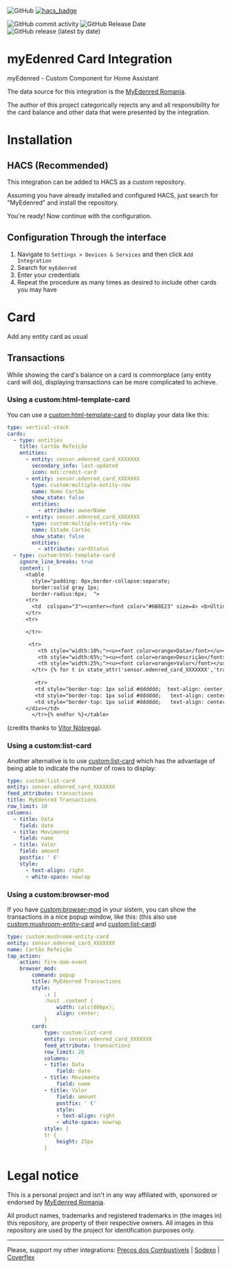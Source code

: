 ![GitHub](https://img.shields.io/github/license/netsoft-ruidias/ha-custom-component-myedenred?style=for-the-badge)
[![hacs_badge](https://img.shields.io/badge/HACS-Custom-41BDF5.svg?style=for-the-badge)](https://github.com/hacs/integration)

![GitHub commit activity](https://img.shields.io/github/commit-activity/m/netsoft-ruidias/ha-custom-component-myedenred?style=for-the-badge)
![GitHub Release Date](https://img.shields.io/github/release-date/netsoft-ruidias/ha-custom-component-myedenred?style=for-the-badge)
![GitHub release (latest by date)](https://img.shields.io/github/v/release/netsoft-ruidias/ha-custom-component-myedenred?style=for-the-badge)

# myEdenred Card Integration
myEdenred - Custom Component for Home Assistant

The data source for this integration is the [MyEdenred Romania](https://www.myedenred.ro/).

The author of this project categorically rejects any and all responsibility for the card balance and other data that were presented by the integration.

# Installation
## HACS (Recommended)
This integration can be added to HACS as a custom repository.

Assuming you have already installed and configured HACS, just search for "MyEdenred" and install the repository.

You're ready! Now continue with the configuration.

## Configuration Through the interface
1. Navigate to `Settings > Devices & Services` and then click `Add Integration`
2. Search for `myEdenred`
4. Enter your credentials
5. Repeat the procedure as many times as desired to include other cards you may have

# Card

Add any entity card as usual

## Transactions

While showing the card's balance on a card is commonplace (any entity card will do), displaying transactions can be more complicated to achieve.

### Using a custom:html-template-card

You can use a [custom:html-template-card](https://github.com/PiotrMachowski/Home-Assistant-Lovelace-HTML-Jinja2-Template-card) to display your data like this:

```yaml
type: vertical-stack
cards:
  - type: entities
    title: Cartão Refeição
    entities:
      - entity: sensor.edenred_card_XXXXXXX
        secondary_info: last-updated
        icon: mdi:credit-card
      - entity: sensor.edenred_card_XXXXXXX
        type: custom:multiple-entity-row
        name: Nome Cartão
        show_state: false
        entities:
          - attribute: ownerName
      - entity: sensor.edenred_card_XXXXXXX
        type: custom:multiple-entity-row
        name: Estado Cartão
        show_state: false
        entities:
          - attribute: cardStatus
  - type: custom:html-template-card
    ignore_line_breaks: true
    content: |
      <table
        style="padding: 0px;border-collapse:separate;
        border:solid gray 1px;
        border-radius:6px;  ">
      <tr>
        <td  colspan="3"><center><font color="#6B8E23" size=4> <b>Últimos Movimentos: </b></center> </font></td>
      </tr>
      <tr>

      </tr>

       <tr>
          <th style="width:10%;"><u><font color=orange>Data</font></u></th>
          <th style="width:65%;"><u><font color=orange>Descrição</font></u></th>
          <th style="width:25%;"><u><font color=orange>Valor</font></u></th>
        </tr> {% for t in state_attr('sensor.edenred_card_XXXXXXX','transactions') %}
          
         <tr>
         <td style="border-top: 1px solid #dddddd;  text-align: center;">{{t.date}}</td> 
         <td style="border-top: 1px solid #dddddd;   text-align: center;">{{t.name}}</td>
         <td style="border-top: 1px solid #dddddd;   text-align: center;"><b>{{t.amount}}</b></td>
      </div></td> 
        </tr>{% endfor %}</table>
```
(credits thanks to [Vítor Nóbrega](https://forum.cpha.pt/u/vpnobrega/summary)).

### Using a custom:list-card

Another alternative is to use [custom:list-card](https://github.com/iantrich/list-card) which has the advantage of being able to indicate the number of rows to display:

```yaml
type: custom:list-card
entity: sensor.edenred_card_XXXXXXX
feed_attribute: transactions
title: MyEdenred Transactions
row_limit: 10
columns:
  - title: Data
    field: date
  - title: Movimento
    field: name
  - title: Valor
    field: amount
    postfix: ' €'
    style:
      - text-align: right
      - white-space: nowrap
```

### Using a custom:browser-mod

If you have [custom:browser-mod](https://github.com/thomasloven/hass-browser_mod) in your sistem, you can show the transactions in a nice popup window, like this:
(this also use [custom:mushroom-entity-card](https://github.com/piitaya/lovelace-mushroom) and [custom:list-card](https://github.com/iantrich/list-card))


```yaml
type: custom:mushroom-entity-card
entity: sensor.edenred_card_XXXXXXX
name: Cartão Refeição
tap_action:
    action: fire-dom-event
    browser_mod:
        command: popup
        title: MyEdenred Transactions
        style:
            .: |
            :host .content {
                width: calc(800px);
                align: center;
            }
        card:
            type: custom:list-card
            entity: sensor.edenred_card_XXXXXXX
            feed_attribute: transactions
            row_limit: 20
            columns:
            - title: Data
                field: date
            - title: Movimento
                field: name
            - title: Valor
                field: amount
                postfix: ' €'
                style:
                - text-align: right
                - white-space: nowrap
            style: |
            tr {
                height: 25px
            }
```

# Legal notice
This is a personal project and isn't in any way affiliated with, sponsored or endorsed by [MyEdenred Romania](https://www.myedenred.ro/).

All product names, trademarks and registered trademarks in (the images in) this repository, are property of their respective owners. All images in this repository are used by the project for identification purposes only.

---
Please, support my other integrations: 
[Preços dos Combustivels](https://github.com/netsoft-ruidias/ha-custom-component-precoscombustiveis) | 
[Sodexo](https://github.com/netsoft-ruidias/ha-custom-component-sodexo) |
[Coverflex](https://github.com/netsoft-ruidias/ha-custom-component-coverflex)
